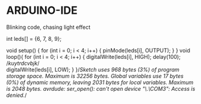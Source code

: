 # ARDUINO-IDE
Blinking code, chasing light effect

int leds[] = {6, 7, 8, 9};

void setup() {
  for (int i = 0; i < 4; i++) {
    pinMode(leds[i], OUTPUT);
  }
}
 void loop(){
  for (int i = 0; i < 4; i++) {
    digitalWrite(leds[i], HIGH);
    delay(100);                                              /*kuytrdcvbjk*/      
    digitalWrite(leds[i], LOW);
  }
 }/*Sketch uses 968 bytes (3%) of program storage space. Maximum is 32256 bytes.
Global variables use 17 bytes (0%) of dynamic memory, leaving 2031 bytes for local variables. Maximum is 2048 bytes.
avrdude: ser_open(): can't open device "\\.\COM3": Access is denied.*/
